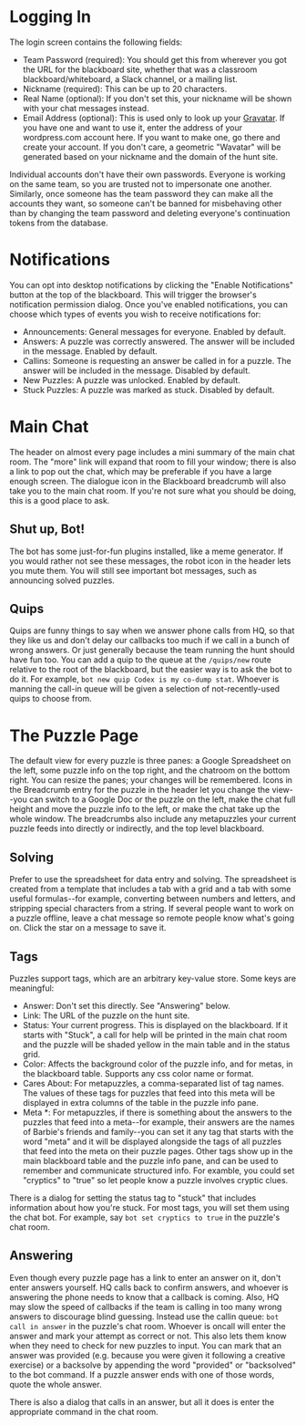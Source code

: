 Logging In
==========
The login screen contains the following fields:
* Team Password (required): You should get this from wherever you got the URL for the blackboard site, whether that was
  a classroom blackboard/whiteboard, a Slack channel, or a mailing list.
* Nickname (required): This can be up to 20 characters.
* Real Name (optional): If you don't set this, your nickname will be shown with your chat messages instead.
* Email Address (optional): This is used only to look up your [Gravatar](https://en.gravatar.com/). If you have one and
  want to use it, enter the address of your wordpress.com account here. If you want to make one, go there and create your
  account. If you don't care, a geometric "Wavatar" will be generated based on your nickname and the domain of the hunt site.
  
Individual accounts don't have their own passwords. Everyone is working on the same team, so you are trusted not to
impersonate one another. Similarly, once someone has the team password they can make all the accounts they want, so
someone can't be banned for misbehaving other than by changing the team password and deleting everyone's continuation tokens
from the database.

Notifications
=============
You can opt into desktop notifications by clicking the "Enable Notifications" button at the top of the blackboard. This will
trigger the browser's notification permission dialog. Once you've enabled notifications, you can choose which types of events
you wish to receive notifications for:
* Announcements: General messages for everyone. Enabled by default.
* Answers: A puzzle was correctly answered. The answer will be included in the message. Enabled by default.
* Callins: Someone is requesting an answer be called in for a puzzle. The answer will be included in the message.
  Disabled by default.
* New Puzzles: A puzzle was unlocked. Enabled by default.
* Stuck Puzzles: A puzzle was marked as stuck. Disabled by default.

Main Chat
=========
The header on almost every page includes a mini summary of the main chat room. The "more" link will expand that room to fill your 
window; there is also a link to pop out the chat, which may be preferable if you have a large enough screen. The dialogue icon in the
Blackboard breadcrumb will also take you to the main chat room. If you're not sure what you should be doing, this is a good place to 
ask.

Shut up, Bot!
-------------
The bot has some just-for-fun plugins installed, like a meme generator. If you would rather not see these messages, the robot icon in 
the header lets you mute them. You will still see important bot messages, such as announcing solved puzzles.

Quips
-----
Quips are funny things to say when we answer phone calls from HQ, so that they like us and don't delay our callbacks too much if we
call in a bunch of wrong answers. Or just generally because the team running the hunt should have fun too. You can add a quip to the
queue at the `/quips/new` route relative to the root of the blackboard, but the easier way is to ask the bot to do it. For example,
`bot new quip Codex is my co-dump stat`. Whoever is manning the call-in queue will be given a selection of not-recently-used quips to 
choose from.

The Puzzle Page
===============
The default view for every puzzle is three panes: a Google Spreadsheet on the left, some puzzle info on the top right,
and the chatroom on the bottom right. You can resize the panes; your changes will be remembered. Icons in the Breadcrumb entry
for the puzzle in the header let you change the view--you can switch to a Google Doc or the puzzle on the left, make the chat
full height and move the puzzle info to the left, or make the chat take up the whole window. The breadcrumbs also include any
metapuzzles your current puzzle feeds into directly or indirectly, and the top level blackboard.

Solving
-------
Prefer to use the spreadsheet for data entry and solving. The spreadsheet is created from a template that includes a tab with
a grid and a tab with some useful formulas--for example, converting between numbers and letters, and stripping special
characters from a string. If several people want to work on a puzzle offline, leave a chat message so remote people know what's
going on. Click the star on a message to save it.

Tags
----
Puzzles support tags, which are an arbitrary key-value store. Some keys are meaningful:
* Answer: Don't set this directly. See "Answering" below.
* Link: The URL of the puzzle on the hunt site.
* Status: Your current progress. This is displayed on the blackboard. If it starts with "Stuck", a call for help will be
printed in the main chat room and the puzzle will be shaded yellow in the main table and in the status grid.
* Color: Affects the background color of the puzzle info, and for metas, in the blackboard table. Supports any css color name
  or format.
* Cares About: For metapuzzles, a comma-separated list of tag names. The values of these tags for puzzles that feed into this
  meta will be displayed in extra columns of the table in the puzzle info pane.
* Meta *: For metapuzzles, if there is something about the answers to the puzzles that feed into a meta--for example, their
  answers are the names of Barbie's friends and family--you can set it any tag that starts with the word "meta" and it will be
  displayed alongside the tags of all puzzles that feed into the meta on their puzzle pages.
Other tags show up in the main blackboard table and the puzzle info pane, and can be used to remember and communicate
structured info. For examble, you could set "cryptics" to "true" so let people know a puzzle involves cryptic clues.

There is a dialog for setting the status tag to "stuck" that includes information about how you're stuck. For most tags, you
will set them using the chat bot. For example, say `bot set cryptics to true` in the puzzle's chat room.

Answering
---------
Even though every puzzle page has a link to enter an answer on it, don't enter answers yourself. HQ calls back to confirm
answers, and whoever is answering the phone needs to know that a callback is coming. Also, HQ may slow the speed of callbacks
if the team is calling in too many wrong answers to discourage blind guessing. Instead use the callin queue:
`bot call in answer` in the puzzle's chat room. Whoever is oncall will enter the answer and mark your attempt as correct or
not. This also lets them know when they need to check for new puzzles to input. You can mark that an answer was provided
(e.g. because you were given it following a creative exercise) or a backsolve by appending the word "provided" or "backsolved"
to the bot command. If a puzzle answer ends with one of those words, quote the whole answer.

There is also a dialog that calls in an answer, but all it does is enter the appropriate command in the chat room.

